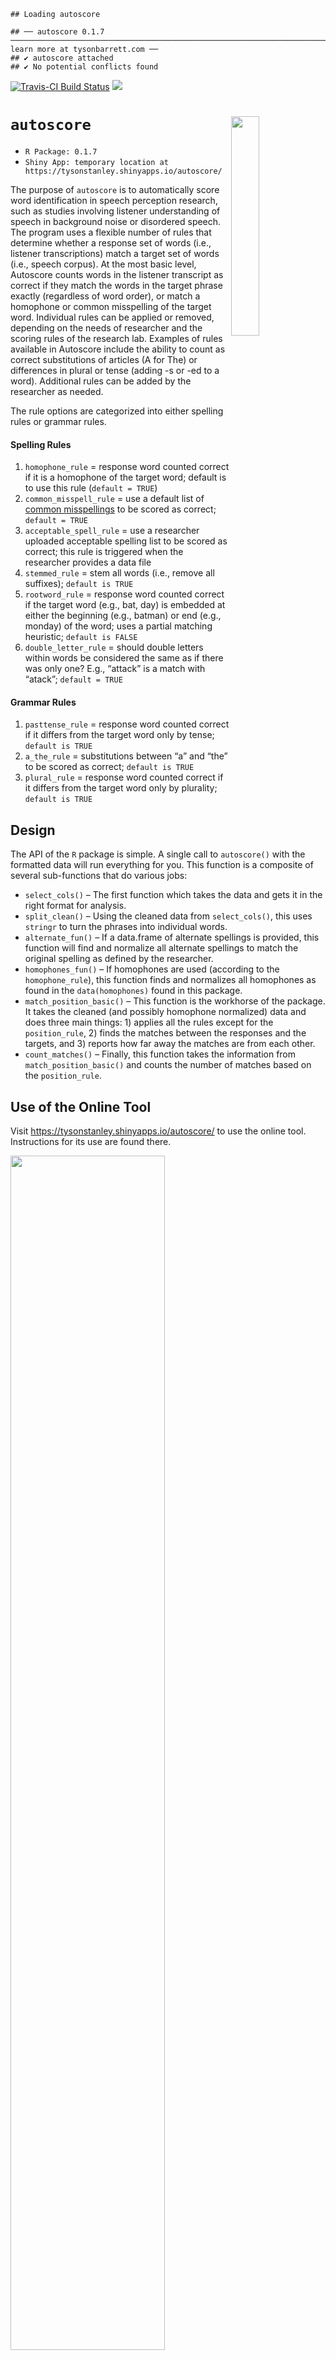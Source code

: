 <!-- README.md is generated from README.Rmd. Please edit that file -->
    ## Loading autoscore

    ## ── autoscore 0.1.7 ─────────────────────────────────────────────────────────────────────────────────────────────── learn more at tysonbarrett.com ──
    ## ✔ autoscore attached
    ## ✔ No potential conflicts found

[![Travis-CI Build
Status](https://travis-ci.org/TysonStanley/autoscore_package.svg?branch=master)](https://travis-ci.org/TysonStanley/autoscore_package)
![](https://img.shields.io/badge/lifecycle-maturing-blue.svg)

`autoscore` <img src="man/figures/autoscore_logo.png" align="right" width="30%" height="30%" />
===============================================================================================

-   `R Package: 0.1.7`
-   `Shiny App: temporary location at https://tysonstanley.shinyapps.io/autoscore/`

The purpose of `autoscore` is to automatically score word identification
in speech perception research, such as studies involving listener
understanding of speech in background noise or disordered speech. The
program uses a flexible number of rules that determine whether a
response set of words (i.e., listener transcriptions) match a target set
of words (i.e., speech corpus). At the most basic level, Autoscore
counts words in the listener transcript as correct if they match the
words in the target phrase exactly (regardless of word order), or match
a homophone or common misspelling of the target word. Individual rules
can be applied or removed, depending on the needs of researcher and the
scoring rules of the research lab. Examples of rules available in
Autoscore include the ability to count as correct substitutions of
articles (A for The) or differences in plural or tense (adding -s or -ed
to a word). Additional rules can be added by the researcher as needed.

The rule options are categorized into either spelling rules or grammar
rules.

#### Spelling Rules

1.  `homophone_rule` = response word counted correct if it is a
    homophone of the target word; default is to use this rule
    (`default = TRUE`)
2.  `common_misspell_rule` = use a default list of [common
    misspellings](https://en.wikipedia.org/wiki/Wikipedia:Lists_of_common_misspellings/For_machines)
    to be scored as correct; `default = TRUE`
3.  `acceptable_spell_rule` = use a researcher uploaded acceptable
    spelling list to be scored as correct; this rule is triggered when
    the researcher provides a data file
4.  `stemmed_rule` = stem all words (i.e., remove all suffixes);
    `default is TRUE`
5.  `rootword_rule` = response word counted correct if the target word
    (e.g., bat, day) is embedded at either the beginning (e.g., batman)
    or end (e.g., monday) of the word; uses a partial matching
    heuristic; `default is FALSE`
6.  `double_letter_rule` = should double letters within words be
    considered the same as if there was only one? E.g., “attack” is a
    match with “atack”; `default = TRUE`

#### Grammar Rules

1.  `pasttense_rule` = response word counted correct if it differs from
    the target word only by tense; `default is TRUE`
2.  `a_the_rule` = substitutions between “a” and “the” to be scored as
    correct; `default is TRUE`
3.  `plural_rule` = response word counted correct if it differs from the
    target word only by plurality; `default is TRUE`

Design
------

The API of the `R` package is simple. A single call to `autoscore()`
with the formatted data will run everything for you. This function is a
composite of several sub-functions that do various jobs:

-   `select_cols()` – The first function which takes the data and gets
    it in the right format for analysis.
-   `split_clean()` – Using the cleaned data from `select_cols()`, this
    uses `stringr` to turn the phrases into individual words.
-   `alternate_fun()` – If a data.frame of alternate spellings is
    provided, this function will find and normalize all alternate
    spellings to match the original spelling as defined by the
    researcher.
-   `homophones_fun()` – If homophones are used (according to the
    `homophone_rule`), this function finds and normalizes all homophones
    as found in the `data(homophones)` found in this package.
-   `match_position_basic()` – This function is the workhorse of the
    package. It takes the cleaned (and possibly homophone normalized)
    data and does three main things: 1) applies all the rules except for
    the `position_rule`, 2) finds the matches between the responses and
    the targets, and 3) reports how far away the matches are from each
    other.
-   `count_matches()` – Finally, this function takes the information
    from `match_position_basic()` and counts the number of matches based
    on the `position_rule`.

Use of the Online Tool
----------------------

Visit <https://tysonstanley.shinyapps.io/autoscore/> to use the online
tool. Instructions for its use are found there.

<img src="man/figures/online_autoscore_snapshot.png" align="center" width="70%" height="70%" />

Use of the R Package
--------------------

To install the package use the developmental version as it is not yet on
CRAN.

``` r
devtools::install_github("tysonstanley/autoscore_package")
```

An example of the use of `autoscore` is below. We will use the example
data set provided in the package.

``` r
library(tidyverse)
#> ── Attaching packages ────────────────────────────────────────────────────────────────────────────────────────────────────── tidyverse 1.2.1.9000 ──
#> ✔ ggplot2 2.2.1.9000      ✔ purrr   0.2.5      
#> ✔ tibble  1.4.2.9005      ✔ dplyr   0.7.99.9000
#> ✔ tidyr   0.8.1           ✔ stringr 1.3.1      
#> ✔ readr   1.2.0           ✔ forcats 0.3.0
#> ── Conflicts ────────────────────────────────────────────────────────────────────────────────────────────────────────────── tidyverse_conflicts() ──
#> ✖ dplyr::filter() masks stats::filter()
#> ✖ dplyr::lag()    masks stats::lag()
library(autoscore)

data("example_data")
example_data
#> # A tibble: 40 x 4
#>       Id Target                      Response                    human
#>    <dbl> <chr>                       <chr>                       <dbl>
#>  1     1 mate denotes a judgement    made the dinner in it           1
#>  2     1 rampant boasting captain    rubbed against the captain      1
#>  3     1 resting older earring       resting alert hearing           1
#>  4     1 bolder ground from justice  boulder down from dresses       2
#>  5     1 remove and name for stake   remember the name for steak     3
#>  6     1 done with finest handle     dinner finished handle          1
#>  7     1 support with dock and cheer she put the duck in chair       1
#>  8     1 or spent sincere aside      earth bent spent her aside      2
#>  9     1 account for who could knock i can for hookah knock          2
#> 10     1 connect the beer device     connected beard kindle bus      1
#> # ... with 30 more rows
```

First, let’s use all the defaults and look at the first 10 rows of the
output.

``` r
example_data %>%
  autoscore() %>%   ## using all the defaults
  as.tibble()       ## to shorted output
#> # A tibble: 40 x 6
#>       id target                response              human autoscore equal
#>    <dbl> <fct>                 <fct>                 <dbl>     <int> <lgl>
#>  1     1 mate denotes a judge… made the dinner in it     1         1 TRUE 
#>  2     1 rampant boasting cap… rubbed against the c…     1         1 TRUE 
#>  3     1 resting older earring resting alert hearing     1         1 TRUE 
#>  4     1 bolder ground from j… boulder down from dr…     2         2 TRUE 
#>  5     1 remove and name for … remember the name fo…     3         3 TRUE 
#>  6     1 done with finest han… dinner finished hand…     1         1 TRUE 
#>  7     1 support with dock an… she put the duck in …     1         0 FALSE
#>  8     1 or spent sincere asi… earth bent spent her…     2         2 TRUE 
#>  9     1 account for who coul… i can for hookah kno…     2         2 TRUE 
#> 10     1 connect the beer dev… connected beard kind…     1         1 TRUE 
#> # ... with 30 more rows
```

Next, let’s change some of the rules.

``` r
example_data %>%
  autoscore(position_rule = 2, stemmed_rule = FALSE, plurals_rule = FALSE) %>%
  as.tibble()
#> # A tibble: 40 x 6
#>       id target                response              human autoscore equal
#>    <dbl> <fct>                 <fct>                 <dbl>     <int> <lgl>
#>  1     1 mate denotes a judge… made the dinner in it     1         1 TRUE 
#>  2     1 rampant boasting cap… rubbed against the c…     1         1 TRUE 
#>  3     1 resting older earring resting alert hearing     1         1 TRUE 
#>  4     1 bolder ground from j… boulder down from dr…     2         2 TRUE 
#>  5     1 remove and name for … remember the name fo…     3         3 TRUE 
#>  6     1 done with finest han… dinner finished hand…     1         1 TRUE 
#>  7     1 support with dock an… she put the duck in …     1         0 FALSE
#>  8     1 or spent sincere asi… earth bent spent her…     2         2 TRUE 
#>  9     1 account for who coul… i can for hookah kno…     2         2 TRUE 
#> 10     1 connect the beer dev… connected beard kind…     1         1 TRUE 
#> # ... with 30 more rows
```

We can also change the output type to “none” to get all the data from
the computation.

``` r
example_data %>%
  autoscore(output = "none")
#> # A tibble: 40 x 12
#>       id target response human homophone_target homophone_respo…
#>    <dbl> <list> <list>   <dbl> <list>           <list>          
#>  1     1 <chr … <chr [5…     1 <chr [4]>        <chr [5]>       
#>  2     1 <chr … <chr [4…     1 <chr [3]>        <chr [4]>       
#>  3     1 <chr … <chr [3…     1 <chr [3]>        <chr [3]>       
#>  4     1 <chr … <chr [4…     2 <chr [4]>        <chr [4]>       
#>  5     1 <chr … <chr [5…     3 <chr [5]>        <chr [5]>       
#>  6     1 <chr … <chr [3…     1 <chr [4]>        <chr [3]>       
#>  7     1 <chr … <chr [6…     1 <chr [5]>        <chr [6]>       
#>  8     1 <chr … <chr [5…     2 <chr [4]>        <chr [5]>       
#>  9     1 <chr … <chr [5…     2 <chr [5]>        <chr [5]>       
#> 10     1 <chr … <chr [4…     1 <chr [4]>        <chr [4]>       
#> # ... with 30 more rows, and 6 more variables: diff_target_pre <list>,
#> #   diff_response_pre <list>, diff_target <list>, diff_response <list>,
#> #   count_target <int>, count_response <int>
```

To use the acceptable spelling rule, let’s create a small `data.frame`
that we can provide `autoscore()`. In the data frame below, the target
spellings are the generally accepted spellings that are in the target
list of words while the acceptable\_response spellings are those that
should also be counted as correct.

``` r
acceptable_df <- data_frame(
  target = c("model",
             "treason",
             "duck"),
  acceptable_response = c("modal, moddel",
                          "treeson",
                          "dock")
)
acceptable_df
#> # A tibble: 3 x 2
#>   target  acceptable_response
#>   <chr>   <chr>              
#> 1 model   modal, moddel      
#> 2 treason treeson            
#> 3 duck    dock
```

Using this, we can provide it to the `autoscore()` function with the
`acceptable_df` argument.

``` r
example_data %>%
  autoscore::autoscore(acceptable_df = acceptable_df) %>%
  as.tibble()
#> # A tibble: 40 x 6
#>       id target                response              human autoscore equal
#>    <dbl> <fct>                 <fct>                 <dbl>     <int> <lgl>
#>  1     1 mate denotes a judge… made the dinner in it     1         1 TRUE 
#>  2     1 rampant boasting cap… rubbed against the c…     1         1 TRUE 
#>  3     1 resting older earring resting alert hearing     1         1 TRUE 
#>  4     1 bolder ground from j… boulder down from dr…     2         2 TRUE 
#>  5     1 remove and name for … remember the name fo…     3         3 TRUE 
#>  6     1 done with finest han… dinner finished hand…     1         1 TRUE 
#>  7     1 support with dock an… she put the duck in …     1         1 TRUE 
#>  8     1 or spent sincere asi… earth bent spent her…     2         2 TRUE 
#>  9     1 account for who coul… i can for hookah kno…     2         2 TRUE 
#> 10     1 connect the beer dev… connected beard kind…     1         1 TRUE 
#> # ... with 30 more rows
```

We can also say `common_misspell_rule = TRUE` in conjunction with
`acceptable_df = acceptable_df` if we want to use the list of 4,268
common misspellings in addition to the user provided list.

``` r
example_data %>%
  autoscore::autoscore(acceptable_df = acceptable_df,
                       common_misspell_rule = TRUE) %>%
  as.tibble()
#> # A tibble: 40 x 6
#>       id target                response              human autoscore equal
#>    <dbl> <fct>                 <fct>                 <dbl>     <int> <lgl>
#>  1     1 mate denotes a judge… made the dinner in it     1         1 TRUE 
#>  2     1 rampant boasting cap… rubbed against the c…     1         1 TRUE 
#>  3     1 resting older earring resting alert hearing     1         1 TRUE 
#>  4     1 bolder ground from j… boulder down from dr…     2         2 TRUE 
#>  5     1 remove and name for … remember the name fo…     3         3 TRUE 
#>  6     1 done with finest han… dinner finished hand…     1         1 TRUE 
#>  7     1 support with dock an… she put the duck in …     1         1 TRUE 
#>  8     1 or spent sincere asi… earth bent spent her…     2         2 TRUE 
#>  9     1 account for who coul… i can for hookah kno…     2         2 TRUE 
#> 10     1 connect the beer dev… connected beard kind…     1         1 TRUE 
#> # ... with 30 more rows
```

If the researcher doesn’t have a list of words, we can just use the
common misspell rule.

``` r
example_data %>%
  autoscore::autoscore(common_misspell_rule = TRUE) %>%
  as.tibble()
#> # A tibble: 40 x 6
#>       id target                response              human autoscore equal
#>    <dbl> <fct>                 <fct>                 <dbl>     <int> <lgl>
#>  1     1 mate denotes a judge… made the dinner in it     1         1 TRUE 
#>  2     1 rampant boasting cap… rubbed against the c…     1         1 TRUE 
#>  3     1 resting older earring resting alert hearing     1         1 TRUE 
#>  4     1 bolder ground from j… boulder down from dr…     2         2 TRUE 
#>  5     1 remove and name for … remember the name fo…     3         3 TRUE 
#>  6     1 done with finest han… dinner finished hand…     1         1 TRUE 
#>  7     1 support with dock an… she put the duck in …     1         0 FALSE
#>  8     1 or spent sincere asi… earth bent spent her…     2         2 TRUE 
#>  9     1 account for who coul… i can for hookah kno…     2         2 TRUE 
#> 10     1 connect the beer dev… connected beard kind…     1         1 TRUE 
#> # ... with 30 more rows
```

In each of these examples, it is clear that the human and “autoscore”
agree the majority of the time. The times that they disagree, it is
usually predictably a human error or a subjective judgement that the
researcher will have to consider (for example by including alternate
spellings of words as we just demonstrated).

### Learn More

Publications are forthcoming. For more information, contact Tyson S.
Barrett (<t.barrett@aggiemail.usu.edu>).

